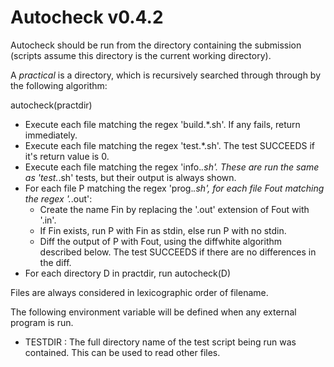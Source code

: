 Autocheck v0.4.2
================

Autocheck should be run from the directory containing the submission (scripts assume this directory is the current working directory).


A _practical_ is a directory, which is recursively searched through through by the following algorithm:


autocheck(practdir)

* Execute each file matching the regex 'build.*\.sh'. If any fails, return immediately.
* Execute each file matching the regex 'test.*\.sh'. The test SUCCEEDS if it's return value is 0.
* Execute each file matching the regex 'info.*\.sh'. These are run the same as 'test.*\.sh' tests, but their output is always shown.
* For each file P matching the regex 'prog.*\.sh', for each file Fout matching the regex '.*\.out':
  * Create the name Fin by replacing the '.out' extension of Fout with '.in'.
  * If Fin exists, run P with Fin as stdin, else run P with no stdin.
  * Diff the output of P with Fout, using the diffwhite algorithm described below. The test SUCCEEDS if there are no differences in the diff.
* For each directory D in practdir, run autocheck(D)

Files are always considered in lexicographic order of filename.

The following environment variable will be defined when any external program is run.

* TESTDIR : The full directory name of the test script being run was contained. This can be used to read other files.

